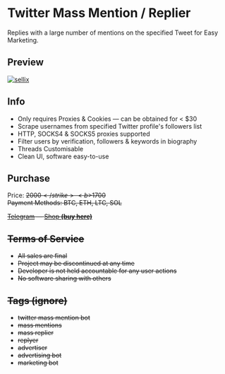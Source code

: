 # Twitter Mass Mention / Replier
Replies with a large number of mentions on the specified Tweet for Easy Marketing.

## Preview
[![sellix](https://user-images.githubusercontent.com/106108005/169876989-88cddcb2-7e06-4f11-a247-37a38e363271.png)](https://alcxpone.sellix.io)

## Info
- Only requires Proxies & Cookies — can be obtained for < $30
- Scrape usernames from specified Twitter profile's followers list
- HTTP, SOCKS4 & SOCKS5 proxies supported
- Filter users by verification, followers & keywords in biography
- Threads Customisable
- Clean UI, software easy-to-use

## Purchase
Price: <strike>$2000</strike> <b>$1700</b><br>
Payment Methods: BTC, ETH, LTC, SOL

[Telegram](https://t.me/alcapone_services) — [Shop **(buy here)**](https://alcxpone.sellix.io)

## Terms of Service
- All sales are final
- Project may be discontinued at any time
- Developer is not held accountable for any user actions
- No software sharing with others

## Tags (ignore)
- twitter mass mention bot
- mass mentions
- mass replier
- replyer
- advertiser
- advertising bot
- marketing bot
